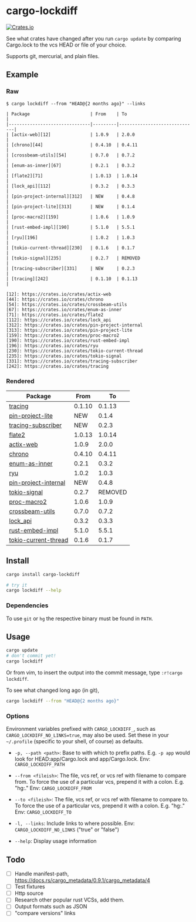 cargo-lockdiff
==============

[![Crates.io](https://img.shields.io/crates/v/cargo-lockdiff)](https://crates.io/crates/cargo-lockdiff)

See what crates have changed after you run `cargo update` by comparing Cargo.lock to the vcs HEAD or file of your choice.

Supports git, mercurial, and plain files.

Example
-------

### Raw

```
$ cargo lockdiff --from "HEAD@{2 months ago}" --links

| Package                       | From    | To                           |
|-------------------------------|---------|------------------------------|
| [actix-web][12]               | 1.0.9   | 2.0.0                        |
| [chrono][44]                  | 0.4.10  | 0.4.11                       |
| [crossbeam-utils][54]         | 0.7.0   | 0.7.2                        |
| [enum-as-inner][67]           | 0.2.1   | 0.3.2                        |
| [flate2][71]                  | 1.0.13  | 1.0.14                       |
| [lock_api][112]               | 0.3.2   | 0.3.3                        |
| [pin-project-internal][312]   | NEW     | 0.4.8                        |
| [pin-project-lite][313]       | NEW     | 0.1.4                        |
| [proc-macro2][159]            | 1.0.6   | 1.0.9                        |
| [rust-embed-impl][190]        | 5.1.0   | 5.5.1                        |
| [ryu][196]                    | 1.0.2   | 1.0.3                        |
| [tokio-current-thread][230]   | 0.1.6   | 0.1.7                        |
| [tokio-signal][235]           | 0.2.7   | REMOVED                      |
| [tracing-subscriber][331]     | NEW     | 0.2.3                        |
| [tracing][242]                | 0.1.10  | 0.1.13                       |

[12]: https://crates.io/crates/actix-web
[44]: https://crates.io/crates/chrono
[54]: https://crates.io/crates/crossbeam-utils
[67]: https://crates.io/crates/enum-as-inner
[71]: https://crates.io/crates/flate2
[112]: https://crates.io/crates/lock_api
[312]: https://crates.io/crates/pin-project-internal
[313]: https://crates.io/crates/pin-project-lite
[159]: https://crates.io/crates/proc-macro2
[190]: https://crates.io/crates/rust-embed-impl
[196]: https://crates.io/crates/ryu
[230]: https://crates.io/crates/tokio-current-thread
[235]: https://crates.io/crates/tokio-signal
[331]: https://crates.io/crates/tracing-subscriber
[242]: https://crates.io/crates/tracing
```

### Rendered

| Package                       | From    | To                           |
|-------------------------------|---------|------------------------------|
| [tracing][242]                | 0.1.10  | 0.1.13                       |
| [pin-project-lite][313]       | NEW     | 0.1.4                        |
| [tracing-subscriber][331]     | NEW     | 0.2.3                        |
| [flate2][71]                  | 1.0.13  | 1.0.14                       |
| [actix-web][12]               | 1.0.9   | 2.0.0                        |
| [chrono][44]                  | 0.4.10  | 0.4.11                       |
| [enum-as-inner][67]           | 0.2.1   | 0.3.2                        |
| [ryu][196]                    | 1.0.2   | 1.0.3                        |
| [pin-project-internal][312]   | NEW     | 0.4.8                        |
| [tokio-signal][235]           | 0.2.7   | REMOVED                      |
| [proc-macro2][159]            | 1.0.6   | 1.0.9                        |
| [crossbeam-utils][54]         | 0.7.0   | 0.7.2                        |
| [lock_api][112]               | 0.3.2   | 0.3.3                        |
| [rust-embed-impl][190]        | 5.1.0   | 5.5.1                        |
| [tokio-current-thread][230]   | 0.1.6   | 0.1.7                        |

[242]: https://crates.io/crates/tracing
[313]: https://crates.io/crates/pin-project-lite
[331]: https://crates.io/crates/tracing-subscriber
[71]: https://crates.io/crates/flate2
[12]: https://crates.io/crates/actix-web
[44]: https://crates.io/crates/chrono
[67]: https://crates.io/crates/enum-as-inner
[196]: https://crates.io/crates/ryu
[312]: https://crates.io/crates/pin-project-internal
[235]: https://crates.io/crates/tokio-signal
[159]: https://crates.io/crates/proc-macro2
[54]: https://crates.io/crates/crossbeam-utils
[112]: https://crates.io/crates/lock_api
[190]: https://crates.io/crates/rust-embed-impl
[230]: https://crates.io/crates/tokio-current-thread

Install
-------

```bash
cargo install cargo-lockdiff

# try it
cargo lockdiff --help
```

### Dependencies

To use `git` or `hg` the respective binary must be found in `PATH`.


Usage
-----

```bash
cargo update
# don't commit yet!
cargo lockdiff
```

Or from vim, to insert the output into the commit message, type `:r!cargo lockdiff`.

To see what changed long ago (in git),

```bash
cargo lockdiff --from "HEAD@{2 months ago}"
```

### Options

Environment variables prefixed with `CARGO_LOCKDIFF_`, such as `CARGO_LOCKDIFF_NO_LINKS=true`, may also be used. Set these in your `~/.profile` (specific to your shell, of course) as defaults.

- `-p, --path <path>`: Base to with which to prefix paths. E.g. `-p app` would look for HEAD:app/Cargo.lock and app/Cargo.lock. Env: `CARGO_LOCKDIFF_PATH`
- `--from <fileish>`: The file, vcs ref, or vcs ref with filename to compare from.  To force the use of a particular vcs, prepend it with a colon. E.g. "hg:." Env: `CARGO_LOCKDIFF_FROM`

- `--to <fileish>`: The file, vcs ref, or vcs ref with filename to compare to.  To force the use of a particular vcs, prepend it with a colon. E.g. "hg:." Env: `CARGO_LOCKDIFF_TO`

- `-l, --links`: Include links to where possible. Env: `CARGO_LOCKDIFF_NO_LINKS` ("true" or "false")

- `--help`: Display usage information

Todo
----

- [ ] Handle manifest-path, https://docs.rs/cargo_metadata/0.9.1/cargo_metadata/4
- [ ] Test fixtures
- [ ] Http source
- [ ] Research other popular rust VCSs, add them.
- [ ] Output formats such as JSON
- [ ] "compare versions" links
